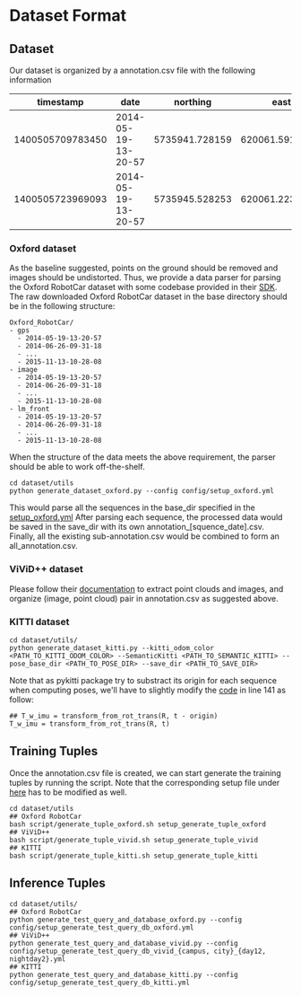 # Dataset Format

## Dataset

<!-- ### Annotation -->

Our dataset is organized by a annotation.csv file with the following information

| timestamp        | date                | northing       | easting           | yaw                  | submap_path                                                                                               | img_path                                                                                                             |
| ---------------- | ------------------- | -------------- | ----------------- | -------------------- | --------------------------------------------------------------------------------------------------------- | -------------------------------------------------------------------------------------------------------------------- |
| 1400505709783450 | 2014-05-19-13-20-57 | 5735941.728159 | 620061.5917779999 | -0.11223730717958637 | /storage/user/lyun/Oxford_Robocar/dataset_every_5m_45runs/submap/2014-05-19-13-20-57/1400505709783450.npy | /storage/user/lyun/Oxford_Robocar/dataset_every_5m_45runs/image/undistorted/2014-05-19-13-20-57/1400505709783450.png |
| 1400505723969093 | 2014-05-19-13-20-57 | 5735945.528253 | 620061.2238309999 | -0.11404230717958645 | /storage/user/lyun/Oxford_Robocar/dataset_every_5m_45runs/submap/2014-05-19-13-20-57/1400505723969093.npy | /storage/user/lyun/Oxford_Robocar/dataset_every_5m_45runs/image/undistorted/2014-05-19-13-20-57/1400505723969093.png |

### Oxford dataset

As the baseline suggested, points on the ground should be removed and images should be undistorted. Thus, we provide a data parser for parsing the Oxford RobotCar dataset with some codebase provided in their [SDK](https://github.com/ori-mrg/robotcar-dataset-sdk). The raw downloaded Oxford RobotCar dataset in the base directory should be in the following structure:

```
Oxford_RobotCar/
- gps
  - 2014-05-19-13-20-57
  - 2014-06-26-09-31-18
  - ...
  - 2015-11-13-10-28-08
- image
  - 2014-05-19-13-20-57
  - 2014-06-26-09-31-18
  - ...
  - 2015-11-13-10-28-08
- lm_front
  - 2014-05-19-13-20-57
  - 2014-06-26-09-31-18
  - ...
  - 2015-11-13-10-28-08
```

When the structure of the data meets the above requirement, the parser should be able to work off-the-shelf.

```
cd dataset/utils
python generate_dataset_oxford.py --config config/setup_oxford.yml
```

This would parse all the sequences in the base_dir specified in the [setup_oxford.yml](../dataset/utils/config/setup_oxford.yml)
After parsing each sequence, the processed data would be saved in the save_dir with its own annotation\_[squence_date].csv. Finally, all the existing sub-annotation.csv would be combined to form an all_annotation.csv.

### ViViD++ dataset

Please follow their [documentation](https://visibilitydataset.github.io/1_about.html) to extract point clouds and images, and organize (image, point cloud) pair in annotation.csv as suggested above.

### KITTI dataset

```
cd dataset/utils/
python generate_dataset_kitti.py --kitti_odom_color <PATH_TO_KITTI_ODOM_COLOR> --SemanticKitti <PATH_TO_SEMANTIC_KITTI> --pose_base_dir <PATH_TO_POSE_DIR> --save_dir <PATH_TO_SAVE_DIR>
```

Note that as pykitti package try to substract its origin for each sequence when computing poses, we'll have to slightly modify the [code](https://github.com/utiasSTARS/pykitti/blob/master/pykitti/utils.py) in line 141 as follow:

```
## T_w_imu = transform_from_rot_trans(R, t - origin)
T_w_imu = transform_from_rot_trans(R, t)
```

## Training Tuples

Once the annotation.csv file is created, we can start generate the training tuples by running the script. Note that the corresponding setup file under [here](../dataset/utils/config/) has to be modified as well.

```
cd dataset/utils
## Oxford RobotCar
bash script/generate_tuple_oxford.sh setup_generate_tuple_oxford
## ViViD++
bash script/generate_tuple_vivid.sh setup_generate_tuple_vivid
## KITTI
bash script/generate_tuple_kitti.sh setup_generate_tuple_kitti
```

## Inference Tuples

```
cd dataset/utils/
## Oxford RobotCar
python generate_test_query_and_database_oxford.py --config config/setup_generate_test_query_db_oxford.yml
## ViViD++
python generate_test_query_and_database_vivid.py --config config/setup_generate_test_query_db_vivid_{campus, city}_{day12, nightday2}.yml
## KITTI
python generate_test_query_and_database_kitti.py --config config/setup_generate_test_query_db_kitti.yml
```
